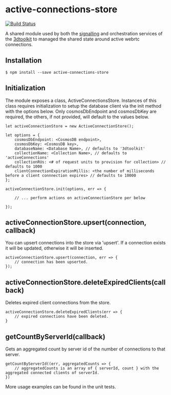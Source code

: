# active-connections-store

[![Build Status](https://travis-ci.com/CatalystCode/active-connections-store.svg?branch=master)](https://travis-ci.com/CatalystCode/active-connections-store)

A shared module used by both the [signalling](https://github.com/bengreenier/3dtoolkit-signal) and orchestration services of the [3dtoolkit](https://github.com/CatalystCode/3dtoolkit) to managed the shared state around active webrtc connections.

## Installation

```
$ npm install --save active-connections-store
```

## Initialization

The module exposes a class, ActiveConnectionsStore. Instances of this class requires initialization to setup the database client via the init method with the options below. Only cosmosDbEndpoint and cosmosDbKey are required, the others, if not provided, will default to the values below.

```
let activeConnectionStore = new ActiveConnectionStore();

let options = {
    cosmosDbEndpoint: <CosmosDB endpoint>,
    cosmosDbKey: <CosmosDB key>,
    databaseName: <Database Name>, // defaults to '3dtoolkit'
    collectionName: <Collection Name>, // defaults to 'activeConnections'
    collectionRUs: <# of request units to provision for collection> // defaults to 1000
    clientConnectionExpirationMillis: <the number of milliseconds before a client connnection expires> // defaults to 10000
};

activeConnectionStore.init(options, err => {

    // ... perform actions on activeConnectionStore per below

});
```

## activeConnectionStore.upsert(connection, callback)

You can upsert connections into the store via 'upsert'. If a connection exists it will be updated, otherwise it will be inserted.

```
activeConnectionStore.upsert(connection, err => {
    // connection has been upserted.
});
```

## activeConnectionStore.deleteExpiredClients(callback)

Deletes expired client connections from the store.

```
activeConnectionStore.deleteExpiredClients(err => {
    // expired connections have been deleted.
}
```

## getCountByServerId(callback)

Gets an aggregated count by server id of the number of connections to that server.

```
getCountByServerId((err, aggregatedCounts => {
    // aggregatedCounts is an array of { serverId, count } with the aggregated connected clients of serverId.
})
```

More usage examples can be found in the unit tests.

